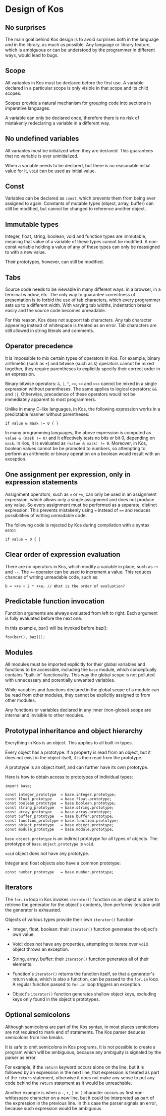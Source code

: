 ﻿Design of Kos
=============

No surprises
------------

The main goal behind Kos design is to avoid surprises both in the language and
in the library, as much as possible.  Any language or library feature, which is
ambiguous or can be understood by the programmer in different ways, would lead
to bugs.


Scope
-----

All variables in Kos must be declared before the first use.  A variable
declared in a particular scope is only visible in that scope and its
child scopes.

Scopes provide a natural mechanism for grouping code into sections in imperative
languages.

A variable can only be declared once, therefore there is no risk of mistakenly
redeclaring a variable in a different way.


No undefined variables
----------------------

All variables must be initialized when they are declared.  This guarantees
that no variable is ever uninitialized.

When a variable needs to be declared, but there is no reasonable initial value
for it, `void` can be used as initial value.


Const
-----

Variables can be declared as `const`, which prevents them from being ever
assigned to again.  Constants of mutable types (object, array, buffer)
can still be modified, but cannot be changed to reference another object.


Immutable types
---------------

Integer, float, string, boolean, void and function types are immutable,
meaning that value of a variable of these types cannot be modified.
A non-const variable holding a value of any of these types can only be
reassigned to with a new value.

Their prototypes, however, can still be modified.


Tabs
----

Source code needs to be viewable in many different ways: in a browser, in a
terminal window, etc.  The only way to guarantee correctness of presentation
is to forbid the use of tab characters, which every programmer sets up to
a different width.  With varying tab widths, indentation breaks easily and
the source code becomes unreadable.

For this reason, Kos does not support tab characters.  Any tab character
appearing instead of whitespace is treated as an error.  Tab characters are
still allowed in string literals and comments.


Operator precedence
-------------------

It is impossible to mix certain types of operators in Kos.  For example,
binary arithmetic (such as `+`) and bitwise (such as `&`) operators cannot be
mixed together, they require parentheses to explicitly specify their correct
order in an expression.

Binary bitwise operators: `&`, `|`, `^`, `<<`, `>>` and `>>>` cannot be mixed
in a single expression without parentheses.  The same applies to logical
operators: `&&` and `||`.  Otherwise, precedence of these operators would not
be immediately apparent to most programmers.

Unlike in many C-like languages, in Kos, the following expression works in
a predictable manner without parentheses:

    if value & mask != 0 { }

In many programming languages, the above expression is computed as
`value & (mask != 0)` and it effectively tests no bits or bit 0, depending
on `mask`.  In Kos, it is evaluated as `(value & mask) != 0`.  Moreover,
in Kos, boolean values cannot be be promoted to numbers, so attempting to
perform an arithmetic or binary operation on a boolean would result with
an exception.


One assignment per expression, only in expression statements
------------------------------------------------------------

Assignment operators, such as `=` or `+=`, can only be used in an assignment
expression, which allows only a single assignment and does not produce any
value.  So every assignment must be performed as a separate, distinct
expression.  This prevents mistakenly using `=` instead of `==` and reduces
possibilities of writing unreadable code.

The following code is rejected by Kos during compilation with a syntax error:

    if value = 0 { }


Clear order of expression evaluation
------------------------------------

There are no operators in Kos, which modify a variable in place, such as `++`
and `--`.  The `+=` operator can be used to increment a value.  This reduces
chances of writing unreadable code, such as:

    b = ++a + 2 * ++a; // What is the order of evaluation?


Predictable function invocation
-------------------------------

Function arguments are always evaluated from left to right.  Each argument is
fully evaluated before the next one.

In this example, bar() will be invoked before baz():

    foo(bar(), baz());


Modules
-------

All modules must be imported explicitly for their global variables and
functions to be accessible, including the `base` module, which conceptually
contains "built-in" functionality.  This way the global scope is not polluted
with unnecessary and potentially unwanted variables.

While variables and functions declared in the global scope of a module can
be read from other modules, they cannot be explicitly assigned to from other
modules.

Any functions or variables declared in any inner (non-global) scope are
internal and invisible to other modules.


Prototypal inheritance and object hierarchy
-------------------------------------------

Everything in Kos is an object.  This applies to all built-in types.

Every object has a prototype.  If a property is read from an object,
but it does not exist in the object itself, it is then read from the
prototype.

A prototype is an object itself, and can further have its own prototype.

Here is how to obtain access to prototypes of individual types:

    import base;

    const integer_prototype  = base.integer.prototype;
    const float_prototype    = base.float.prototype;
    const boolean_prototype  = base.boolean.prototype;
    const string_prototype   = base.string.prototype;
    const array_prototype    = base.array.prototype;
    const buffer_prototype   = base.buffer.prototype;
    const function_prototype = base.function.prototype;
    const object_prototype   = base.object.prototype;
    const module_prototype   = base.module.prototype;

`base.object.prototype` is an indirect prototype for all types of objects.
The prototype of `base.object.prototype` is `void`.

`void` object does not have any prototype.

Integer and float objects also have a common prototype:

    const number_prototype   = base.number.prototype;


Iterators
---------

The `for`..`in` loop in Kos invokes `iterator()` function on an object in
order to retrieve the generator for the object's contents, then performs
iteration until the generator is exhausted.

Objects of various types provide their own `iterator()` function:

* Integer, float, boolean: their `iterator()` function generates the
  object's own value.

* Void: does not have any properties, attempting to iterate over `void`
  object throws an exception.

* String, array, buffer: their `iterator()` function generates all of their
  elements.

* Function's `iterator()` returns the function itself, so that a generator's
  return value, which is also a function, can be passed to the `for`..`in`
  loop.  A regular function passed to `for`..`in` loop triggers an exception.

* Object's `iterator()` function generates shallow object keys, excluding
  keys only found in the object's prototypes.


Optional semicolons
-------------------

Although semicolons are part of the Kos syntax, in most places semicolons are
not required to mark end of statements.  The Kos parser deduces semicolons from
line breaks.

It is safe to omit semicolons in Kos programs.  It is not possible to create
a program which will be ambiguous, because any ambiguity is signaled by
the parser as error.

For example, if the `return` keyword occurs alone on the line, but it is
followed by an expression in the next line, that expression is treated as part
of the `return` statement, otherwise it does not make any sense to put any code
behind the `return` statement as it would be unreachable.

Another example is when a `-`, `+`, `[` or `(` character occurs as first
non-whitespace character on a new line, but it could be interpreted as part
of the expression in the previous line.  In this case the parser signals an
error, because such expression would be ambiguous.
